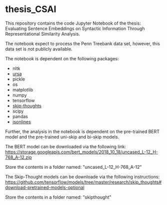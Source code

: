 # thesis_CSAI

This repository contains the code Jupyter Notebook of the thesis: Evaluating Sentence Embeddings on Syntactic Information Through Representational Similarity Analysis.

The notebook expect to process the Penn Treebank data set, however, this data set is not publicly available. 

The notebook is dependent on the following packages:
* nltk
* [ursa](https://github.com/gchrupala/ursa "Named link title") 
* pickle  
* os
* matplotlib
* numpy
* tensorflow
* [skip-thoughts](https://github.com/tensorflow/models/tree/master/research/skip_thoughts "Named link title")
* scipy
* pandas
* [jsonlines](https://pypi.org/project/jsonlines/ "Named link title")

Further, the analysis in the notebook is dependent on the pre-trained BERT model and the pre-trained uni-skip and bi-skip models.

The BERT model can be downloaded via the following link:
https://storage.googleapis.com/bert_models/2018_10_18/uncased_L-12_H-768_A-12.zip

Store the contents in a folder named: "uncased_L-12_H-768_A-12"

The Skip-Thought models can be downloade via the following instructions:
https://github.com/tensorflow/models/tree/master/research/skip_thoughts#download-pretrained-models-optional

Store the contents in a folder named: "skipthought"
